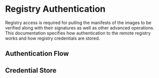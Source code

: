 # Registry Authentication

Registry access is required for pulling the manifests of the images to be verified along with their signatures as well as other advanced operations. This documentation specifies how authentication to the remote registry works and how registry credentials are stored.

## Authentication Flow



## Credential Store


